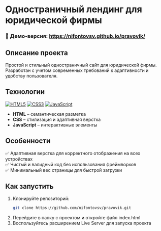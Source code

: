 # Одностраничный лендинг для юридической фирмы

### 🚀 Демо-версия: https://nifontovsv.github.io/pravovik/

## Описание проекта

Простой и стильный одностраничный сайт для юридической фирмы. Разработан с учетом современных требований к адаптивности и удобству пользователя.

## Технологии
[![HTML5](https://img.shields.io/static/v1?label=&message=HTML5&color=E34F26&logo=html5&logoColor=FFFFFF)](https://html.spec.whatwg.org/) [![CSS3](https://img.shields.io/static/v1?label=&message=CSS3&color=1572B6&logo=css3&logoColor=FFFFFF)](https://developer.mozilla.org/en-US/docs/Web/CSS) [![JavaScript](https://img.shields.io/static/v1?label=&message=JavaScript&color=F7DF1E&logo=javascript&logoColor=000000)](https://developer.mozilla.org/en-US/docs/Web/JavaScript)  
- **HTML** – семантическая разметка
- **CSS** – стилизация и адаптивная верстка
- **JavaScript** – интерактивные элементы

## Особенности

✅ Адаптивная верстка для корректного отображения на всех устройствах  
✅ Чистый и валидный код без использования фреймворков  
✅ Минимальный вес страницы для быстрой загрузки

## Как запустить

1. Клонируйте репозиторий:
   ```bash
   git clone https://github.com/nifontovsv/pravovik.git
   ```
2. Перейдите в папку с проектом и откройте файл index.html
3. Bоспользуйтесь расширением Live Server для запуска проекта

